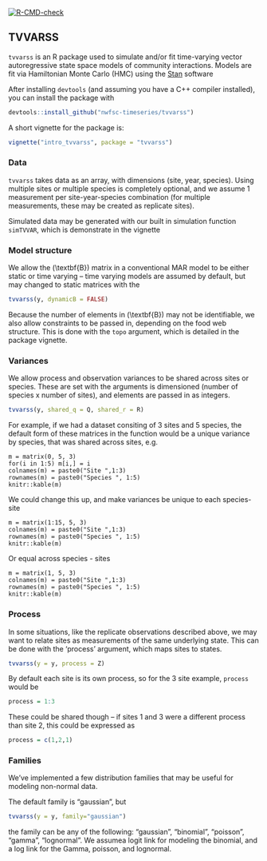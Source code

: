 <!-- README.md is generated from README.Rmd. Please edit that file -->

<!-- badges: start -->

[![R-CMD-check](https://github.com/eric-ward/TVVARSS/workflows/R-CMD-check/badge.svg)](https://github.com/eric-ward/TVVARSS/actions)
<!-- badges: end -->

## TVVARSS

`tvvarss` is an R package used to simulate and/or fit time-varying
vector autoregressive state space models of community interactions.
Models are fit via Hamiltonian Monte Carlo (HMC) using the
[Stan](http://mc-stan.org/) software

After installing `devtools` (and assuming you have a C++ compiler
installed), you can install the package with

``` r
devtools::install_github("nwfsc-timeseries/tvvarss")
```

A short vignette for the package is:

``` r
vignette("intro_tvvarss", package = "tvvarss")
```

### Data

`tvvarss` takes data as an array, with dimensions (site, year, species).
Using multiple sites or multiple species is completely optional, and we
assume 1 measurement per site-year-species combination (for multiple
measurements, these may be created as replicate sites).

Simulated data may be generated with our built in simulation function
`simTVVAR`, which is demonstrate in the vignette

### Model structure

We allow the \(\textbf{B}\) matrix in a conventional MAR model to be
either static or time varying – time varying models are assumed by
default, but may changed to static matrices with the

``` r
tvvarss(y, dynamicB = FALSE)
```

Because the number of elements in \(\textbf{B}\) may not be
identifiable, we also allow constraints to be passed in, depending on
the food web structure. This is done with the `topo` argument, which is
detailed in the package vignette.

### Variances

We allow process and observation variances to be shared across sites or
species. These are set with the arguments is dimensioned (number of
species x number of sites), and elements are passed in as integers.

``` r
tvvarss(y, shared_q = Q, shared_r = R)
```

For example, if we had a dataset consiting of 3 sites and 5 species, the
default form of these matrices in the function would be a unique
variance by species, that was shared across sites, e.g.

    m = matrix(0, 5, 3)
    for(i in 1:5) m[i,] = i
    colnames(m) = paste0("Site ",1:3)
    rownames(m) = paste0("Species ", 1:5)
    knitr::kable(m)

We could change this up, and make variances be unique to each
species-site

    m = matrix(1:15, 5, 3)
    colnames(m) = paste0("Site ",1:3)
    rownames(m) = paste0("Species ", 1:5)
    knitr::kable(m)

Or equal across species - sites

    m = matrix(1, 5, 3)
    colnames(m) = paste0("Site ",1:3)
    rownames(m) = paste0("Species ", 1:5)
    knitr::kable(m)

### Process

In some situations, like the replicate observations described above, we
may want to relate sites as measurements of the same underlying state.
This can be done with the ‘process’ argument, which maps sites to
states.

``` r
tvvarss(y = y, process = Z)
```

By default each site is its own process, so for the 3 site example,
`process` would be

``` r
process = 1:3
```

These could be shared though – if sites 1 and 3 were a different process
than site 2, this could be expressed as

``` r
process = c(1,2,1)
```

### Families

We’ve implemented a few distribution families that may be useful for
modeling non-normal data.

The default family is “gaussian”, but

``` r
tvvarss(y = y, family="gaussian")
```

the family can be any of the following: “gaussian”, “binomial”,
“poisson”, “gamma”, “lognormal”. We assumea logit link for modeling
the binomial, and a log link for the Gamma, poisson, and lognormal.
